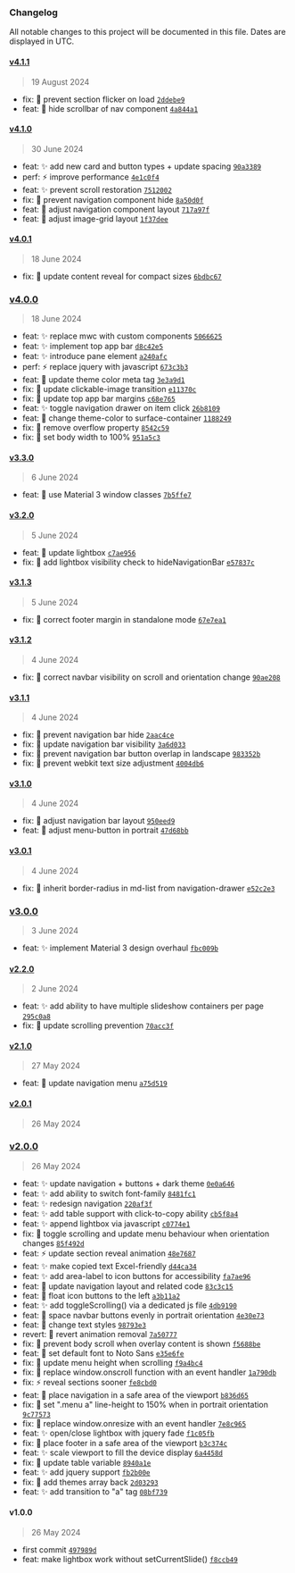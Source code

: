 ### Changelog

All notable changes to this project will be documented in this file. Dates are displayed in UTC.

#### [v4.1.1](https://github.com/eorsjr/website-template/compare/v4.1.0...v4.1.1)

> 19 August 2024

- fix: :bug: prevent section flicker on load [`2ddebe9`](https://github.com/eorsjr/website-template/commit/2ddebe95c2e812eaf3a280aff670b1be096b07b3)
- feat: :lipstick: hide scrollbar of nav component [`4a844a1`](https://github.com/eorsjr/website-template/commit/4a844a118607ebf3936446b33523a9c6fd622df6)

#### [v4.1.0](https://github.com/eorsjr/website-template/compare/v4.0.1...v4.1.0)

> 30 June 2024

- feat: :sparkles: add new card and button types + update spacing [`90a3389`](https://github.com/eorsjr/website-template/commit/90a3389ddc43fdaadd4a8ec96559b30bad34391f)
- perf: :zap: improve performance [`4e1c0f4`](https://github.com/eorsjr/website-template/commit/4e1c0f4e1df3e53cb21e6ab4d802a246f82dd8f5)
- feat: :sparkles: prevent scroll restoration [`7512002`](https://github.com/eorsjr/website-template/commit/7512002ae87c09f049585ed0065a30e2e4c67171)
- fix: :bug: prevent navigation component hide [`8a50d0f`](https://github.com/eorsjr/website-template/commit/8a50d0f785534c376dab9a9841a3086bccffc642)
- feat: :lipstick: adjust navigation component layout [`717a97f`](https://github.com/eorsjr/website-template/commit/717a97f76680866869b5e06dfe7f0e83a77c5d1a)
- feat: :lipstick: adjust image-grid layout [`1f37dee`](https://github.com/eorsjr/website-template/commit/1f37deecd0858b7ef8fe33846a26dd22ce0fb7c7)

#### [v4.0.1](https://github.com/eorsjr/website-template/compare/v4.0.0...v4.0.1)

> 18 June 2024

- fix: :dizzy: update content reveal for compact sizes [`6bdbc67`](https://github.com/eorsjr/website-template/commit/6bdbc67fcf14840af2feda6330272af65f457836)

### [v4.0.0](https://github.com/eorsjr/website-template/compare/v3.3.0...v4.0.0)

> 18 June 2024

- feat: :sparkles: replace mwc with custom components [`5066625`](https://github.com/eorsjr/website-template/commit/50666250c62a087c02369177400780cefa1a39bc)
- feat: :sparkles: implement top app bar [`d8c42e5`](https://github.com/eorsjr/website-template/commit/d8c42e5e3c4995ef2bd43fe01e2391510fd8ad86)
- feat: :sparkles: introduce pane element [`a240afc`](https://github.com/eorsjr/website-template/commit/a240afcdbac108dddccd2947643375b438705341)
- perf: :zap: replace jquery with javascript [`673c3b3`](https://github.com/eorsjr/website-template/commit/673c3b396555df5d45ea9c46418a06a4452da178)
- feat: :lipstick: update theme color meta tag [`3e3a9d1`](https://github.com/eorsjr/website-template/commit/3e3a9d15cf71fdadd5a40fac361883c5b843f43a)
- fix: :bug: update clickable-image transition [`e11370c`](https://github.com/eorsjr/website-template/commit/e11370c339d7f28633b448116a4ed75229c26f43)
- fix: :bug: update top app bar margins [`c68e765`](https://github.com/eorsjr/website-template/commit/c68e7658af030f1cefde559caf877cf36e688872)
- feat: :sparkles: toggle navigation drawer on item click [`26b8109`](https://github.com/eorsjr/website-template/commit/26b810990c4f4ece80d9a5aa78b30666ac581eec)
- feat: :lipstick: change theme-color to surface-container [`1188249`](https://github.com/eorsjr/website-template/commit/118824917ad23654dca7d523abc3e6112600a916)
- fix: :bug: remove overflow property [`8542c59`](https://github.com/eorsjr/website-template/commit/8542c5979c117929f01bce10d97f6c9a0a39c699)
- fix: :bug: set body width to 100% [`951a5c3`](https://github.com/eorsjr/website-template/commit/951a5c35e1b0c896be9c1e4cccf8959f0ca74b35)

#### [v3.3.0](https://github.com/eorsjr/website-template/compare/v3.2.0...v3.3.0)

> 6 June 2024

- feat: :lipstick: use Material 3 window classes [`7b5ffe7`](https://github.com/eorsjr/website-template/commit/7b5ffe79fd012a44d10224b01a7efb913919ae41)

#### [v3.2.0](https://github.com/eorsjr/website-template/compare/v3.1.3...v3.2.0)

> 5 June 2024

- feat: :lipstick: update lightbox [`c7ae956`](https://github.com/eorsjr/website-template/commit/c7ae95669a81adf4ee4176bbb11e2de3e02ba524)
- fix: :bug: add lightbox visibility check to hideNavigationBar [`e57837c`](https://github.com/eorsjr/website-template/commit/e57837c75120e701bdac1293e43cac925663de81)

#### [v3.1.3](https://github.com/eorsjr/website-template/compare/v3.1.2...v3.1.3)

> 5 June 2024

- fix: :bug: correct footer margin in standalone mode [`67e7ea1`](https://github.com/eorsjr/website-template/commit/67e7ea15fa8e062e46ade95093260f73fc16527e)

#### [v3.1.2](https://github.com/eorsjr/website-template/compare/v3.1.1...v3.1.2)

> 4 June 2024

- fix: :bug: correct navbar visibility on scroll and orientation change [`90ae208`](https://github.com/eorsjr/website-template/commit/90ae2086fceea7d1d138092dfac7623811123f71)

#### [v3.1.1](https://github.com/eorsjr/website-template/compare/v3.1.0...v3.1.1)

> 4 June 2024

- fix: :bug: prevent navigation bar hide [`2aac4ce`](https://github.com/eorsjr/website-template/commit/2aac4ce090ea8645bf956e4e15c4784a972ee06c)
- fix: :bug: update navigation bar visibility [`3a6d033`](https://github.com/eorsjr/website-template/commit/3a6d03375bbb924d11c8208a923ef25d6ba564f7)
- fix: :bug: prevent navigation bar button overlap in landscape [`983352b`](https://github.com/eorsjr/website-template/commit/983352b511e953a704afb753ed5fee233a8dc4fc)
- fix: :bug: prevent webkit text size adjustment [`4004db6`](https://github.com/eorsjr/website-template/commit/4004db6c471fb3bf5a1a799892b897675274e6d3)

#### [v3.1.0](https://github.com/eorsjr/website-template/compare/v3.0.1...v3.1.0)

> 4 June 2024

- fix: :bug: adjust navigation bar layout [`950eed9`](https://github.com/eorsjr/website-template/commit/950eed991c6a5b04f3f39ab6cc5f283e6594f17e)
- feat: :lipstick: adjust menu-button in portrait [`47d68bb`](https://github.com/eorsjr/website-template/commit/47d68bbf647a04570a8fa76bee3f27db60fd2560)

#### [v3.0.1](https://github.com/eorsjr/website-template/compare/v3.0.0...v3.0.1)

> 4 June 2024

- fix: :bug: inherit border-radius in md-list from navigation-drawer [`e52c2e3`](https://github.com/eorsjr/website-template/commit/e52c2e3a18483334579863fa1775cb4dbae16a83)

### [v3.0.0](https://github.com/eorsjr/website-template/compare/v2.2.0...v3.0.0)

> 3 June 2024

- feat: :sparkles: implement Material 3 design overhaul [`fbc009b`](https://github.com/eorsjr/website-template/commit/fbc009bda7a612c7c6a331529b850f9eaf167a93)

#### [v2.2.0](https://github.com/eorsjr/website-template/compare/v2.1.0...v2.2.0)

> 2 June 2024

- feat: :sparkles: add ability to have multiple slideshow containers per page [`295c0a8`](https://github.com/eorsjr/website-template/commit/295c0a845e74de865ee3a5d0a47690e1773be5d0)
- fix: :bug: update scrolling prevention [`70acc3f`](https://github.com/eorsjr/website-template/commit/70acc3f615d205adae1a33e4861a6d36716baea1)

#### [v2.1.0](https://github.com/eorsjr/website-template/compare/v2.0.1...v2.1.0)

> 27 May 2024

- feat: :lipstick: update navigation menu [`a75d519`](https://github.com/eorsjr/website-template/commit/a75d5193f771a47d2fec726be892766a0dbc54f8)

#### [v2.0.1](https://github.com/eorsjr/website-template/compare/v2.0.0...v2.0.1)

> 26 May 2024

### [v2.0.0](https://github.com/eorsjr/website-template/compare/v1.0.0...v2.0.0)

> 26 May 2024

- feat: :sparkles: update navigation + buttons + dark theme [`0e0a646`](https://github.com/eorsjr/website-template/commit/0e0a6461ee3a221376163ad0f6051b18f22e7a33)
- feat: :sparkles: add ability to switch font-family [`8481fc1`](https://github.com/eorsjr/website-template/commit/8481fc14ba5b60e6625aa3f79f8b87ecdc9b02af)
- feat: :sparkles: redesign navigation [`220af3f`](https://github.com/eorsjr/website-template/commit/220af3ffb7b460eaaa422b389d9cda03f895a3e3)
- feat: :sparkles: add table support with click-to-copy ability [`cb5f8a4`](https://github.com/eorsjr/website-template/commit/cb5f8a4be4cca0271a59bfb0ff586c9abf2667e6)
- feat: :sparkles: append lightbox via javascript [`c0774e1`](https://github.com/eorsjr/website-template/commit/c0774e1b8869c58f4f793c8ed7f8eacab4472df9)
- fix: :bug: toggle scrolling and update menu behaviour when orientation changes [`85f492d`](https://github.com/eorsjr/website-template/commit/85f492da21a75316425ae4c4f15d798aa567786a)
- feat: :zap: update section reveal animation [`48e7687`](https://github.com/eorsjr/website-template/commit/48e768774db964762929593de5a77db04925cf94)
- feat: :sparkles: make copied text Excel-friendly [`d44ca34`](https://github.com/eorsjr/website-template/commit/d44ca34aa39d2bf686fdb17a78aed5eb6074e4bf)
- feat: :sparkles: add area-label to icon buttons for accessibility [`fa7ae96`](https://github.com/eorsjr/website-template/commit/fa7ae9660307182ea6bee3e60949d05a3f3e33e6)
- feat: :lipstick: update navigation layout and related code [`83c3c15`](https://github.com/eorsjr/website-template/commit/83c3c15f69e967f30a0520e2d9a64a90db3e3385)
- feat: :lipstick: float icon buttons to the left [`a3b11a2`](https://github.com/eorsjr/website-template/commit/a3b11a2ce731ee84a6b52c321dc7a113820f45cb)
- feat: :sparkles: add toggleScrolling() via a dedicated js file [`4db9190`](https://github.com/eorsjr/website-template/commit/4db919072c4d878c4383db9033fad4c301649753)
- feat: :lipstick: space navbar buttons evenly in portrait orientation [`4e30e73`](https://github.com/eorsjr/website-template/commit/4e30e734d9a6165951101de48d9aab1b8558d853)
- feat: :lipstick: change text styles [`98793e3`](https://github.com/eorsjr/website-template/commit/98793e37232a103c055323e971425bc54610107f)
- revert: :lipstick: revert animation removal [`7a50777`](https://github.com/eorsjr/website-template/commit/7a50777a83aad8dcfdab6f7ee27c9972e420cf3f)
- fix: :bug: prevent body scroll when overlay content is shown [`f5688be`](https://github.com/eorsjr/website-template/commit/f5688beb2e0a5e81bcde7b7215554fbfb231fc75)
- feat: :lipstick: set default font to Noto Sans [`e35e6fe`](https://github.com/eorsjr/website-template/commit/e35e6fe229488dce4a05b31ace88276c5a46afca)
- fix: :bug: update menu height when scrolling [`f9a4bc4`](https://github.com/eorsjr/website-template/commit/f9a4bc408bac19ca20e22bbbb61f6658a63b958e)
- fix: :bug: replace window.onscroll function with an event handler [`1a790db`](https://github.com/eorsjr/website-template/commit/1a790db0fb5a21263a59d1c8d73ddf67e68838f6)
- fix: :zap: reveal sections sooner [`fe8cbd0`](https://github.com/eorsjr/website-template/commit/fe8cbd0a6fed7221f9c33571bea2ce151fd43c4e)
- feat: :lipstick: place navigation in a safe area of the viewport [`b836d65`](https://github.com/eorsjr/website-template/commit/b836d6576c75447cd335e5d0e1a76bb6ea293de4)
- fix: :bug: set ".menu a" line-height to 150% when in portrait orientation [`9c77573`](https://github.com/eorsjr/website-template/commit/9c77573ab7775d1b36fd5d745722b040d2d25522)
- fix: :bug: replace window.onresize with an event handler [`7e8c965`](https://github.com/eorsjr/website-template/commit/7e8c96556782fb05f16b9e9b49055ac2fa1e095f)
- feat: :sparkles: open/close lightbox with jquery fade [`f1c05fb`](https://github.com/eorsjr/website-template/commit/f1c05fbf11a3e171826149ab6ff969152133eab2)
- fix: :lipstick: place footer in a safe area of the viewport [`b3c374c`](https://github.com/eorsjr/website-template/commit/b3c374c89b780291c5229e523133771579fe2922)
- feat: :sparkles: scale viewport to fill the device display [`6a4458d`](https://github.com/eorsjr/website-template/commit/6a4458d03b0d64156527faf0446eba641cece785)
- fix: :bug: update table variable [`8940a1e`](https://github.com/eorsjr/website-template/commit/8940a1eee3790f6c01750a02d575e4c030a32d67)
- feat: :sparkles: add jquery support [`fb2b00e`](https://github.com/eorsjr/website-template/commit/fb2b00e355eb2127769a2a7e460b3d6b12d83554)
- fix: :bug: add themes array back [`2d03293`](https://github.com/eorsjr/website-template/commit/2d032933c1a8b49df384634029389c1d1eb3fbff)
- feat: :sparkles: add transition to "a" tag [`08bf739`](https://github.com/eorsjr/website-template/commit/08bf7393973f15009db307ca2c030250a73e4879)

#### v1.0.0

> 26 May 2024

- first commit [`497989d`](https://github.com/eorsjr/website-template/commit/497989d56ed91c5657ce03f2b0aa8c56a51f0353)
- feat: make lightbox work without setCurrentSlide() [`f8ccb49`](https://github.com/eorsjr/website-template/commit/f8ccb4918e784754cbaf9950509a8621d0400ea5)
